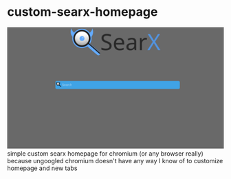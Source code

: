 # custom-searx-homepage
![preview](preview.png)
simple custom searx homepage for chromium (or any browser really) because ungoogled chromium doesn't have any way I know of to customize homepage and new tabs
